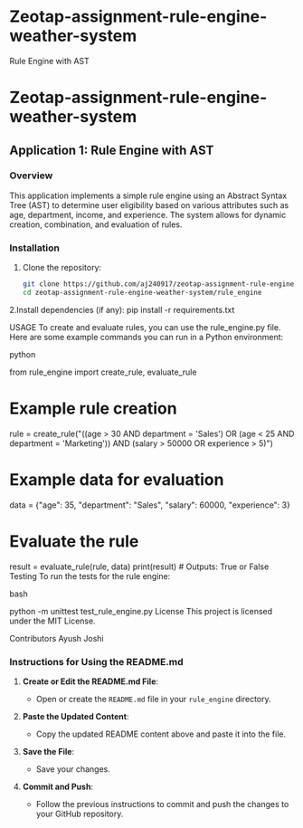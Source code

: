 # Zeotap-assignment-rule-engine-weather-system
Rule Engine with AST
# Zeotap-assignment-rule-engine-weather-system

## Application 1: Rule Engine with AST

### Overview
This application implements a simple rule engine using an Abstract Syntax Tree (AST) to determine user eligibility based on various attributes such as age, department, income, and experience. The system allows for dynamic creation, combination, and evaluation of rules.

### Installation
1. Clone the repository:
   ```bash
   git clone https://github.com/aj240917/zeotap-assignment-rule-engine-weather-system.git
   cd zeotap-assignment-rule-engine-weather-system/rule_engine

2.Install dependencies (if any):
pip install -r requirements.txt

USAGE 
To create and evaluate rules, you can use the rule_engine.py file. Here are some example commands you can run in a Python environment:

python

from rule_engine import create_rule, evaluate_rule

# Example rule creation
rule = create_rule("((age > 30 AND department = 'Sales') OR (age < 25 AND department = 'Marketing')) AND (salary > 50000 OR experience > 5)")

# Example data for evaluation
data = {"age": 35, "department": "Sales", "salary": 60000, "experience": 3}

# Evaluate the rule
result = evaluate_rule(rule, data)
print(result)  # Outputs: True or False
Testing
To run the tests for the rule engine:

bash

python -m unittest test_rule_engine.py
License
This project is licensed under the MIT License.

Contributors
Ayush Joshi


### Instructions for Using the README.md

1. **Create or Edit the README.md File**:
   - Open or create the `README.md` file in your `rule_engine` directory.

2. **Paste the Updated Content**:
   - Copy the updated README content above and paste it into the file.

3. **Save the File**:
   - Save your changes.

4. **Commit and Push**:
   - Follow the previous instructions to commit and push the changes to your GitHub repository.

